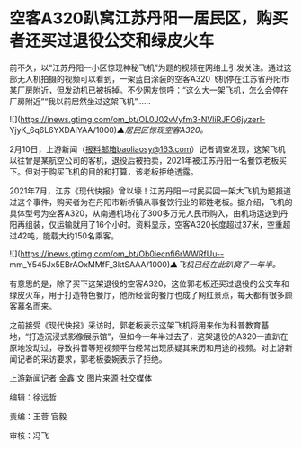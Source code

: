 # 空客A320趴窝江苏丹阳一居民区，购买者还买过退役公交和绿皮火车

前不久，以“江苏丹阳一小区惊现神秘飞机”为题的视频在网络上引发关注。通过这部无人机拍摄的视频可以看到，一架蓝白涂装的空客A320飞机停在江苏省丹阳市某厂房附近，但发动机已被拆掉。不少网友惊呼：“这么大一架飞机，怎么会停在厂房附近”“我以前居然坐过这架飞机”……

![](https://inews.gtimg.com/om_bt/OL0J02vVyfm3-NVliRJFO6jyzerI-
YjyK_6q6L6YXDAIYAA/1000)_▲居民区惊现空客A320。_

2月10日，上游新闻（报料邮箱baoliaosy@163.com）记者调查发现，这架飞机以往曾是某航空公司的客机，退役后被拍卖，2021年被江苏丹阳一名餐饮老板买下。但对于购买飞机的目的和打算，该老板拒绝透露。

2021年7月，江苏《现代快报》曾以壕！江苏丹阳一村民买回一架大飞机为题报道过这个事件，购买者为在丹阳市新桥镇从事餐饮行业的郭姓老板。据介绍，飞机的具体型号为空客A320，从南通机场花了300多万元人民币购入，由机场运送到丹阳再组装，仅运输就用了16个小时。资料显示，空客A320长度超过37米，空重超过42吨，能载大约150名乘客。

![](https://inews.gtimg.com/om_bt/Ob0iecnfi6rWWRfUu--
mm_Y545Jx5EBrAOxMMfF_3ktSAAA/1000)_▲飞机已经在此趴窝了一年半。_

有意思的是，除了买下这架退役的空客A320，这位郭老板还买过退役的公交车和绿皮火车，用于打造特色餐厅，他所经营的餐厅也成了网红景点，每天都有很多顾客慕名而来。

之前接受《现代快报》采访时，郭老板表示这架飞机将用来作为科普教育基地，“打造沉浸式影像展示馆”，但如今一年半过去了，这架退役的A320一直趴在原地没动过，导致抖音等短视频平台经常出现质疑其来历和用途的视频。对上游新闻记者的采访要求，郭老板委婉表示了拒绝。

上游新闻记者 金鑫 文 图片来源 社交媒体

编辑：徐远哲

责编：王蓉 官毅

审核：冯飞

